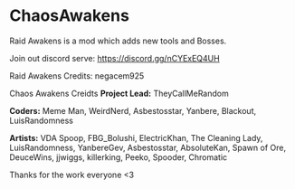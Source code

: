 # ChaosAwakens
Raid Awakens is a mod which adds new tools and Bosses.

Join out discord serve: https://discord.gg/nCYExEQ4UH

Raid Awakens Credits: negacem925


Chaos Awakens Creidts
**Project Lead:** TheyCallMeRandom

**Coders:** Meme Man, WeirdNerd, Asbestosstar, Yanbere, Blackout, LuisRandomness

**Artists:** VDA Spoop, FBG_Bolushi, ElectricKhan, The Cleaning Lady, LuisRandomness,
YanbereGev, Asbestosstar, AbsoluteKan, Spawn of Ore, DeuceWins, jjwiggs, killerking,
Peeko, Spooder, Chromatic

Thanks for the work everyone <3
